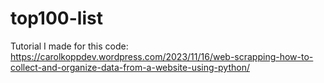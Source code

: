 # top100-list

Tutorial I made for this code: https://carolkoppdev.wordpress.com/2023/11/16/web-scrapping-how-to-collect-and-organize-data-from-a-website-using-python/
